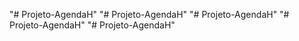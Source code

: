 "# Projeto-AgendaH" 
"# Projeto-AgendaH" 
"# Projeto-AgendaH" 
"# Projeto-AgendaH" 
"# Projeto-AgendaH" 
